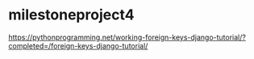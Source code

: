 # milestoneproject4


https://pythonprogramming.net/working-foreign-keys-django-tutorial/?completed=/foreign-keys-django-tutorial/